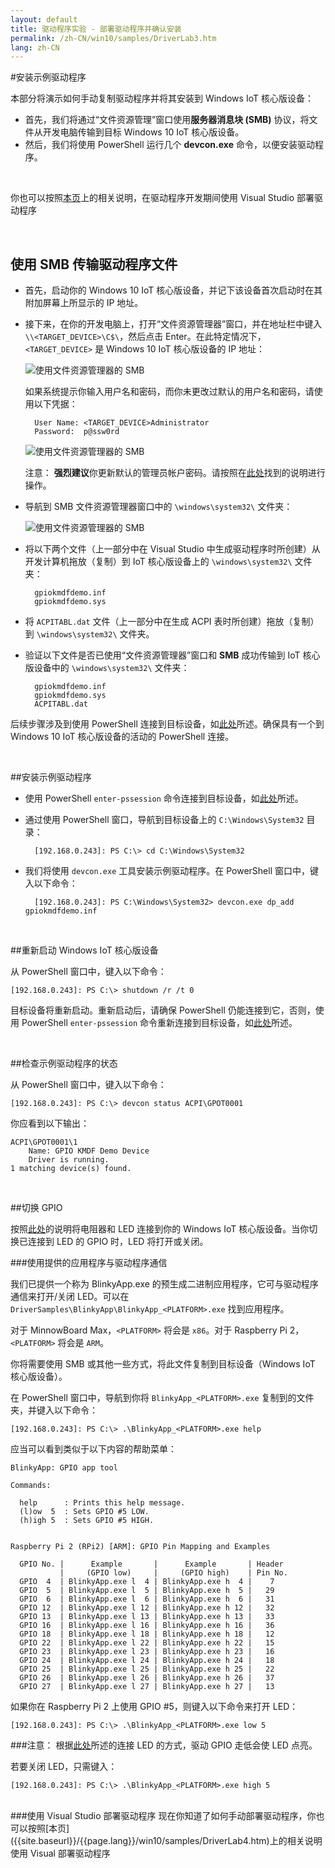 ```yaml
---
layout: default
title: 驱动程序实验 - 部署驱动程序并确认安装
permalink: /zh-CN/win10/samples/DriverLab3.htm
lang: zh-CN
---
```


#安装示例驱动程序

本部分将演示如何手动复制驱动程序并将其安装到 Windows IoT 核心版设备：
 
* 首先，我们将通过“文件资源管理”窗口使用**服务器消息块 \(SMB\)** 协议，将文件从开发电脑传输到目标 Windows 10 IoT 核心版设备。  
* 然后，我们将使用 PowerShell 运行几个 **devcon.exe** 命令，以便安装驱动程序。

<br/>

你也可以按照[本页]({{site.baseurl}}/{{page.lang}}/win10/samples/DriverLab4.htm)上的相关说明，在驱动程序开发期间使用 Visual Studio 部署驱动程序

<br/>

## 使用 SMB 传输驱动程序文件 

* 首先，启动你的 Windows 10 IoT 核心版设备，并记下该设备首次启动时在其附加屏幕上所显示的 IP 地址。

* 接下来，在你的开发电脑上，打开“文件资源管理器”窗口，并在地址栏中键入 `\\<TARGET_DEVICE>\C$\`，然后点击 Enter。在此特定情况下，`<TARGET_DEVICE>` 是 Windows 10 IoT 核心版设备的 IP 地址：

    ![使用文件资源管理器的 SMB]({{site.baseurl}}/Resources/images/DriverLab/smb1.png)

    如果系统提示你输入用户名和密码，而你未更改过默认的用户名和密码，请使用以下凭据：

        User Name: <TARGET_DEVICE>Administrator
        Password:  p@ssw0rd

    ![使用文件资源管理器的 SMB]({{site.baseurl}}/Resources/images/DriverLab/cred1.png)

    注意： **强烈建议**你更新默认的管理员帐户密码。请按照在[此处]({{site.baseurl}}/{{page.lang}}/win10/samples/PowerShell.htm)找到的说明进行操作。

* 导航到 SMB 文件资源管理器窗口中的 `\windows\system32\` 文件夹：

    ![使用文件资源管理器的 SMB]({{site.baseurl}}/Resources/images/DriverLab/smb2.png)

* 将以下两个文件（上一部分中在 Visual Studio 中生成驱动程序时所创建）从开发计算机拖放（复制）到 IoT 核心版设备上的 `\windows\system32\` 文件夹：

        gpiokmdfdemo.inf
        gpiokmdfdemo.sys

* 将 `ACPITABL.dat` 文件（上一部分中在生成 ACPI 表时所创建）拖放（复制）到 `\windows\system32\` 文件夹。

* 验证以下文件是否已使用“文件资源管理器”窗口和 **SMB** 成功传输到 IoT 核心版设备中的 `\windows\system32\` 文件夹：

        gpiokmdfdemo.inf
        gpiokmdfdemo.sys
        ACPITABL.dat

后续步骤涉及到使用 PowerShell 连接到目标设备，如[此处]({{site.baseurl}}/{{page.lang}}/win10/samples/PowerShell.htm)所述。确保具有一个到 Windows 10 IoT 核心版设备的活动的 PowerShell 连接。

<br/>

##安装示例驱动程序

* 使用 PowerShell `enter-pssession` 命令连接到目标设备，如[此处]({{site.baseurl}}/{{page.lang}}/win10/samples/PowerShell.htm)所述。

* 通过使用 PowerShell 窗口，导航到目标设备上的 `C:\Windows\System32` 目录：
    
        [192.168.0.243]: PS C:\> cd C:\Windows\System32

* 我们将使用 `devcon.exe` 工具安装示例驱动程序。在 PowerShell 窗口中，键入以下命令：

        [192.168.0.243]: PS C:\Windows\System32> devcon.exe dp_add gpiokmdfdemo.inf 

<br/>

##重新启动 Windows IoT 核心版设备

从 PowerShell 窗口中，键入以下命令：

    [192.168.0.243]: PS C:\> shutdown /r /t 0

目标设备将重新启动。重新启动后，请确保 PowerShell 仍能连接到它，否则，使用 PowerShell `enter-pssession` 命令重新连接到目标设备，如[此处]({{site.baseurl}}/{{page.lang}}/win10/samples/PowerShell.htm)所述。

<br/>

##检查示例驱动程序的状态

从 PowerShell 窗口中，键入以下命令：

    [192.168.0.243]: PS C:\> devcon status ACPI\GPOT0001

你应看到以下输出：

    ACPI\GPOT0001\1
        Name: GPIO KMDF Demo Device
        Driver is running.
    1 matching device(s) found.

<br/>

##切换 GPIO

按照[此处]({{site.baseurl}}/{{page.lang}}/win10/samples/Blinky.htm)的说明将电阻器和 LED 连接到你的 Windows IoT 核心版设备。当你切换已连接到 LED 的 GPIO 时，LED 将打开或关闭。

###使用提供的应用程序与驱动程序通信

我们已提供一个称为 BlinkyApp.exe 的预生成二进制应用程序，它可与驱动程序通信来打开/关闭 LED。可以在 `DriverSamples\BlinkyApp\BlinkyApp_<PLATFORM>.exe` 找到应用程序。

对于 MinnowBoard Max，`<PLATFORM>` 将会是 `x86`。对于 Raspberry Pi 2，`<PLATFORM>` 将会是 `ARM`。

你将需要使用 SMB 或其他一些方式，将此文件复制到目标设备（Windows IoT 核心版设备）。

在 PowerShell 窗口中，导航到你将 `BlinkyApp_<PLATFORM>.exe` 复制到的文件夹，并键入以下命令：

    [192.168.0.243]: PS C:\> .\BlinkyApp_<PLATFORM>.exe help

应当可以看到类似于以下内容的帮助菜单：

    BlinkyApp: GPIO app tool

    Commands:

      help      : Prints this help message.
      (l)ow  5  : Sets GPIO #5 LOW.
      (h)igh 5  : Sets GPIO #5 HIGH.


    Raspberry Pi 2 (RPi2) [ARM]: GPIO Pin Mapping and Examples

      GPIO No. |      Example       |      Example       | Header
               |     (GPIO low)     |     (GPIO high)    | Pin No.
      GPIO  4  | BlinkyApp.exe l  4 | BlinkyApp.exe h  4 |    7
      GPIO  5  | BlinkyApp.exe l  5 | BlinkyApp.exe h  5 |   29
      GPIO  6  | BlinkyApp.exe l  6 | BlinkyApp.exe h  6 |   31
      GPIO 12  | BlinkyApp.exe l 12 | BlinkyApp.exe h 12 |   32
      GPIO 13  | BlinkyApp.exe l 13 | BlinkyApp.exe h 13 |   33
      GPIO 16  | BlinkyApp.exe l 16 | BlinkyApp.exe h 16 |   36
      GPIO 18  | BlinkyApp.exe l 18 | BlinkyApp.exe h 18 |   12
      GPIO 22  | BlinkyApp.exe l 22 | BlinkyApp.exe h 22 |   15
      GPIO 23  | BlinkyApp.exe l 23 | BlinkyApp.exe h 23 |   16
      GPIO 24  | BlinkyApp.exe l 24 | BlinkyApp.exe h 24 |   18
      GPIO 25  | BlinkyApp.exe l 25 | BlinkyApp.exe h 25 |   22
      GPIO 26  | BlinkyApp.exe l 26 | BlinkyApp.exe h 26 |   37
      GPIO 27  | BlinkyApp.exe l 27 | BlinkyApp.exe h 27 |   13

如果你在 Raspberry Pi 2 上使用 GPIO \#5，则键入以下命令来打开 LED：

    [192.168.0.243]: PS C:\> .\BlinkyApp_<PLATFORM>.exe low 5

###注意：
根据[此处]({{site.baseurl}}/{{page.lang}}/win10/samples/Blinky.htm)所述的连接 LED 的方式，驱动 GPIO 走低会使 LED 点亮。

若要关闭 LED，只需键入：

    [192.168.0.243]: PS C:\> .\BlinkyApp_<PLATFORM>.exe high 5

<br/>
###使用 Visual Studio 部署驱动程序 
现在你知道了如何手动部署驱动程序，你也可以按照[本页]({{site.baseurl}}/{{page.lang}}/win10/samples/DriverLab4.htm)上的相关说明使用 Visual 部署驱动程序
    
